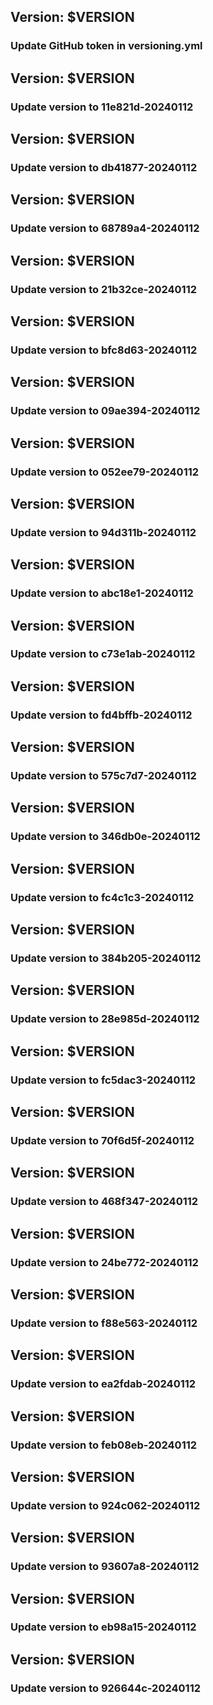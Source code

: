 ## Version: $VERSION
### Update GitHub token in versioning.yml
## Version: $VERSION
### Update version to 11e821d-20240112
## Version: $VERSION
### Update version to db41877-20240112
## Version: $VERSION
### Update version to 68789a4-20240112
## Version: $VERSION
### Update version to 21b32ce-20240112
## Version: $VERSION
### Update version to bfc8d63-20240112
## Version: $VERSION
### Update version to 09ae394-20240112
## Version: $VERSION
### Update version to 052ee79-20240112
## Version: $VERSION
### Update version to 94d311b-20240112
## Version: $VERSION
### Update version to abc18e1-20240112
## Version: $VERSION
### Update version to c73e1ab-20240112
## Version: $VERSION
### Update version to fd4bffb-20240112
## Version: $VERSION
### Update version to 575c7d7-20240112
## Version: $VERSION
### Update version to 346db0e-20240112
## Version: $VERSION
### Update version to fc4c1c3-20240112
## Version: $VERSION
### Update version to 384b205-20240112
## Version: $VERSION
### Update version to 28e985d-20240112
## Version: $VERSION
### Update version to fc5dac3-20240112
## Version: $VERSION
### Update version to 70f6d5f-20240112
## Version: $VERSION
### Update version to 468f347-20240112
## Version: $VERSION
### Update version to 24be772-20240112
## Version: $VERSION
### Update version to f88e563-20240112
## Version: $VERSION
### Update version to ea2fdab-20240112
## Version: $VERSION
### Update version to feb08eb-20240112
## Version: $VERSION
### Update version to 924c062-20240112
## Version: $VERSION
### Update version to 93607a8-20240112
## Version: $VERSION
### Update version to eb98a15-20240112
## Version: $VERSION
### Update version to 926644c-20240112
